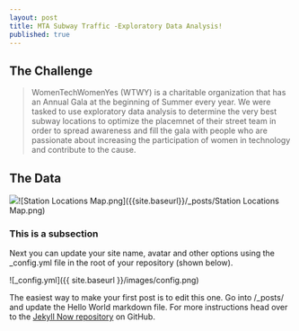 ```yaml
---
layout: post
title: MTA Subway Traffic -Exploratory Data Analysis!
published: true
---
```


## The Challenge
> WomenTechWomenYes (WTWY) is a charitable organization that has an Annual Gala at the beginning of Summer every year. We were tasked to use exploratory data analysis to determine the very best subway locations to optimize the placemnet of their street team in order to spread awareness and fill the gala with people who are passionate about increasing the participation of women in technology and contribute to the cause.

## The Data
![]({{site.baseurl}}/_posts/Station%20Locations%20Map.png)![Station Locations Map.png]({{site.baseurl}}/_posts/Station Locations Map.png)




### This is a subsection


Next you can update your site name, avatar and other options using the _config.yml file in the root of your repository (shown below).

![_config.yml]({{ site.baseurl }}/images/config.png)

The easiest way to make your first post is to edit this one. Go into /_posts/ and update the Hello World markdown file. For more instructions head over to the [Jekyll Now repository](https://github.com/barryclark/jekyll-now) on GitHub.
